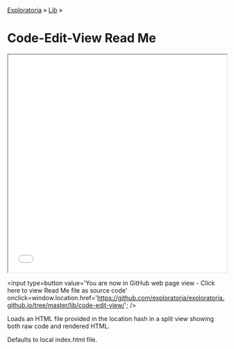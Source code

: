 [Exploratoria]( http://exploratoria.github.io ) &raquo; [Lib]( http://exploratoria.github.io/lib/ ) &raquo;

Code-Edit-View Read Me
====

<iframe src=code-edit-view.html style='width: 100%; height: 500px'>
View as a web page to see the content of this iframe</iframe>  

<span style=display:none; >[You are now in GitHub source code view - click here to view Read Me file as a web page]( http://exploratoria.github.io/lib/code-edit-view/index.html "View file as a web page." ) </span>
<input type=button value='You are now in GitHub web page view - Click here to view Read Me file as source code' onclick=window.location.href='https://github.com/exploratoria/exploratoria.github.io/tree/master/lib/code-edit-view/'; />


Loads an HTML file provided in the location hash in a split view showing both raw code and rendered HTML.

Defaults to local index.html file.
